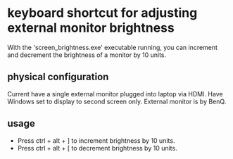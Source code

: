 # keyboard shortcut for adjusting external monitor brightness

With the 'screen_brightness.exe' executable running, you can increment and decrement the brightness of a monitor by 10 units.

## physical configuration
Current have a single external monitor plugged into laptop via HDMI. Have Windows set to display to second screen only. External monitor is by BenQ.

## usage
- Press ctrl + alt + ] to increment brightness by 10 units.
- Press ctrl + alt + [ to decrement brightness by 10 units.